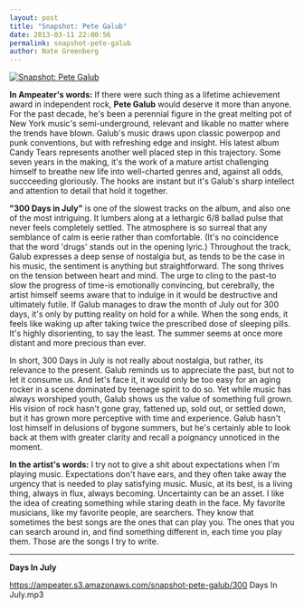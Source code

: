 ```yaml
---
layout: post
title: "Snapshot: Pete Galub"
date: 2013-03-11 22:00:56
permalink: snapshot-pete-galub
author: Nate Greenberg
---
```

[![Snapshot: Pete Galub](https://ampeater.s3.amazonaws.com/snapshot-pete-galub/petegalub.jpg)](https://ampeater.s3.amazonaws.com/snapshot-pete-galub/petegalub.jpg)

**In Ampeater's words:** If there were such thing as a lifetime achievement award in independent rock, **Pete Galub** would deserve it more than anyone. For the past decade, he's been a perennial figure in the great melting pot of New York music's semi-underground, relevant and likable no matter where the trends have blown. Galub's music draws upon classic powerpop and punk conventions, but with refreshing edge and insight. His latest album Candy Tears represents another well placed step in this trajectory. Some seven years in the making, it's the work of a mature artist challenging himself to breathe new life into well-charted genres and, against all odds, succceeding gloriously. The hooks are instant but it's Galub's sharp intellect and attention to detail that hold it together.

<!-- more -->

**"300 Days in July"** is one of the slowest tracks on the album, and also one of the most intriguing. It lumbers along at a lethargic 6/8 ballad pulse that never feels completely settled. The atmosphere is so surreal that any semblance of calm is eerie rather than comfortable. (It's no coincidence that the word 'drugs' stands out in the opening lyric.) Throughout the track, Galub expresses a deep sense of nostalgia but, as tends to be the case in his music, the sentiment is anything but straightforward. The song thrives on the tension between heart and mind. The urge to cling to the past-to slow the progress of time-is emotionally convincing, but cerebrally, the artist himself seems aware that to indulge in it would be destructive and ultimately futile. If Galub manages to draw the month of July out for 300 days, it's only by putting reality on hold for a while. When the song ends, it feels like waking up after taking twice the prescribed dose of sleeping pills. It's highly disorienting, to say the least. The summer seems at once more distant and more precious than ever.

In short, 300 Days in July is not really about nostalgia, but rather, its relevance to the present. Galub reminds us to appreciate the past, but not to let it consume us. And let's face it, it would only be too easy for an aging rocker in a scene dominated by teenage spirit to do so. Yet while music has always worshiped youth, Galub shows us the value of something full grown. His vision of rock hasn't gone gray, fattened up, sold out, or settled down, but it has grown more perceptive with time and experience. Galub hasn't lost himself in delusions of bygone summers, but he's certainly able to look back at them with greater clarity and recall a poignancy unnoticed in the moment.

**In the artist's words:** I try not to give a shit about expectations when I'm playing music. Expectations don't have ears, and they often take away the urgency that is needed to play satisfying music. Music, at its best, is a living thing, always in flux, always becoming. Uncertainty can be an asset. I like the idea of creating something while staring death in the face. My favorite musicians, like my favorite people, are searchers. They know that sometimes the best songs are the ones that can play you. The ones that you can search around in, and find something different in, each time you play them. Those are the songs I try to write.

---

**Days In July**

https://ampeater.s3.amazonaws.com/snapshot-pete-galub/300 Days In July.mp3

